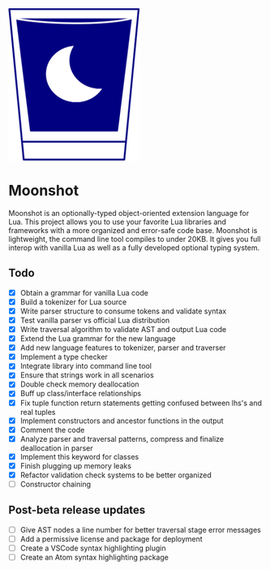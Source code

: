 <img src="moonshot.svg" height="300px"/>

# Moonshot
Moonshot is an optionally-typed object-oriented extension language for Lua. This project allows you to use your favorite Lua libraries and frameworks with a more organized and error-safe code base. Moonshot is lightweight, the command line tool compiles to under 20KB. It gives you full interop with vanilla Lua as well as a fully developed optional typing system.

## Todo
- [x] Obtain a grammar for vanilla Lua code
- [x] Build a tokenizer for Lua source
- [x] Write parser structure to consume tokens and validate syntax
- [x] Test vanilla parser vs official Lua distribution
- [x] Write traversal algorithm to validate AST and output Lua code
- [x] Extend the Lua grammar for the new language
- [x] Add new language features to tokenizer, parser and traverser
- [x] Implement a type checker
- [x] Integrate library into command line tool
- [x] Ensure that strings work in all scenarios
- [x] Double check memory deallocation
- [x] Buff up class/interface relationships
- [x] Fix tuple function return statements getting confused between lhs's and real tuples
- [x] Implement constructors and ancestor functions in the output
- [x] Comment the code
- [x] Analyze parser and traversal patterns, compress and finalize deallocation in parser
- [x] Implement this keyword for classes
- [x] Finish plugging up memory leaks
- [x] Refactor validation check systems to be better organized
- [ ] Constructor chaining

## Post-beta release updates
- [ ] Give AST nodes a line number for better traversal stage error messages
- [ ] Add a permissive license and package for deployment
- [ ] Create a VSCode syntax highlighting plugin
- [ ] Create an Atom syntax highlighting package
